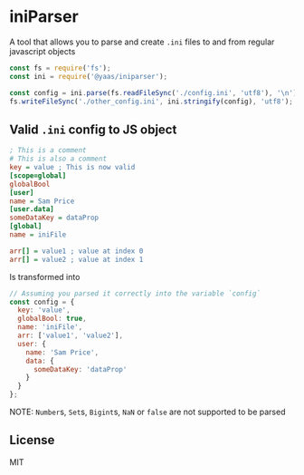 # iniParser

A tool that allows you to parse and create `.ini` files to and from regular javascript objects

```js
const fs = require('fs');
const ini = require('@yaas/iniparser');

const config = ini.parse(fs.readFileSync('./config.ini', 'utf8'), '\n'); // By default the eol is \n, but you can change it to \r\n if required.
fs.writeFileSync('./other_config.ini', ini.stringify(config), 'utf8');
```

## Valid `.ini` config to JS object

```ini
; This is a comment
# This is also a comment
key = value ; This is now valid
[scope=global]
globalBool
[user]
name = Sam Price
[user.data]
someDataKey = dataProp
[global]
name = iniFile

arr[] = value1 ; value at index 0
arr[] = value2 ; value at index 1
```

Is transformed into

```js
// Assuming you parsed it correctly into the variable `config`
const config = {
  key: 'value',
  globalBool: true,
  name: 'iniFile',
  arr: ['value1', 'value2'],
  user: {
    name: 'Sam Price',
    data: {
      someDataKey: 'dataProp'
    }
  }
};
```

NOTE: `Number`s, `Set`s, `Bigint`s, `NaN` or `false` are not supported to be parsed

## License

MIT

